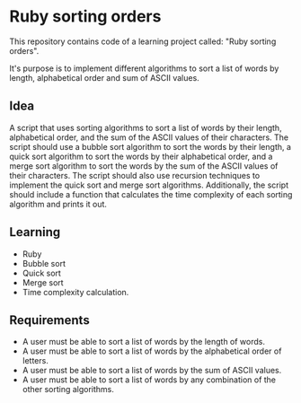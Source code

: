 # Ruby sorting orders

This repository contains code of a learning project called: "Ruby sorting orders".

It's purpose is to implement different algorithms to sort a list of words by length, alphabetical order and sum of ASCII values.

## Idea

A script that uses sorting algorithms to sort a list of words by their length, alphabetical order, and the sum of the ASCII values of their characters. The script should use a bubble sort algorithm to sort the words by their length, a quick sort algorithm to sort the words by their alphabetical order, and a merge sort algorithm to sort the words by the sum of the ASCII values of their characters. The script should also use recursion techniques to implement the quick sort and merge sort algorithms. Additionally, the script should include a function that calculates the time complexity of each sorting algorithm and prints it out.

## Learning

- Ruby
- Bubble sort
- Quick sort
- Merge sort
- Time complexity calculation.

## Requirements

- A user must be able to sort a list of words by the length of words.
- A user must be able to sort a list of words by the alphabetical order of letters.
- A user must be able to sort a list of words by the sum of ASCII values.
- A user must be able to sort a list of words by any combination of the other sorting algorithms.
